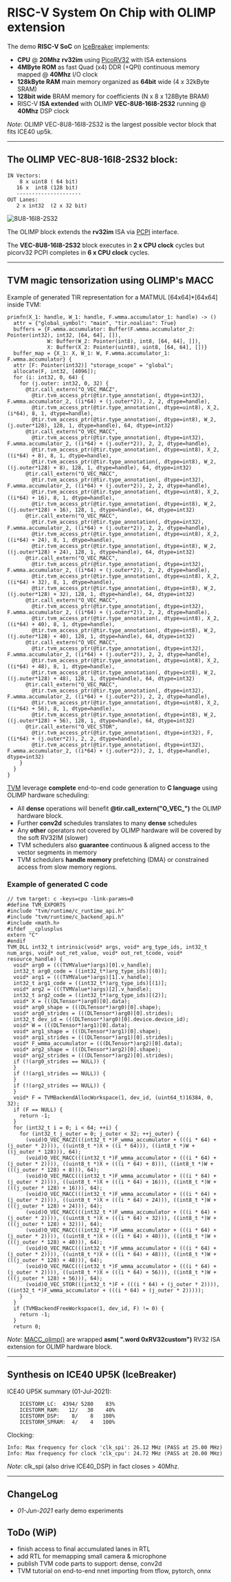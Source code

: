 # RISC-V System On Chip with OLIMP extension

The demo **RISC-V SoC** on [IceBreaker](https://github.com/icebreaker-fpga/icebreaker) implements:

   * **CPU** @ **20Mhz** **rv32im** using [PicoRV32](https://github.com/cliffordwolf/picorv32) with ISA extensions
   * **4MByte ROM** as fast Quad (x4) DDR (+QPI) continuous memory mapped @ **40Mhz** I/O clock
   * **128kByte RAM** main memory organized as **64bit** wide (4 x 32kByte SRAM)
   * **128bit wide** BRAM memory for coefficients (N x 8 x 128Byte BRAM)
   * RISC-V **ISA extended** with OLIMP **VEC-8U8-16I8-2S32** running @ **40Mhz** DSP clock

*Note*: OLIMP VEC-8U8-16I8-2S32 is the largest possible vector block that fits ICE40 up5k.
  
-------------------------------------------------------------------------------------

## The OLIMP **VEC-8U8-16I8-2S32** block:

```
IN Vectors:
    8 x uint8 ( 64 bit)
   16 x  int8 (128 bit)
   ---------------------
OUT Lanes:
   2 x int32  (2 x 32 bit)
```
![8U8-16I8-2S32](/docs/imgs/OLIMP-VEC-1x8U8-2x8I8-2S32.png)


The OLIMP block extends the **rv32im** ISA via [PCPI](https://github.com/cliffordwolf/picorv32#pico-co-processor-interface-pcpi) interface.

The **VEC-8U8-16I8-2S32** block executes in **2 x CPU clock** cycles but picorv32 PCPI completes in **6 x CPU clock** cycles.

-------------------------------------------------------------------------------------

## TVM magic tensorization using OLIMP's MACC

Example of generated TIR representation for a MATMUL [64x64]*[64x64] inside TVM:

```
primfn(X_1: handle, W_1: handle, F.wmma.accumulator_1: handle) -> ()
  attr = {"global_symbol": "main", "tir.noalias": True}
  buffers = {F.wmma.accumulator: Buffer(F.wmma.accumulator_2: Pointer(int32), int32, [64, 64], []),
             W: Buffer(W_2: Pointer(int8), int8, [64, 64], []),
             X: Buffer(X_2: Pointer(uint8), uint8, [64, 64], [])}
  buffer_map = {X_1: X, W_1: W, F.wmma.accumulator_1: F.wmma.accumulator} {
  attr [F: Pointer(int32)] "storage_scope" = "global";
  allocate(F, int32, [4096]);
  for (i: int32, 0, 64) {
    for (j.outer: int32, 0, 32) {
      @tir.call_extern("O_VEC_MACZ",
        @tir.tvm_access_ptr(@tir.type_annotation(, dtype=int32), F.wmma.accumulator_2, ((i*64) + (j.outer*2)), 2, 2, dtype=handle),
        @tir.tvm_access_ptr(@tir.type_annotation(, dtype=uint8), X_2, (i*64), 8, 1, dtype=handle),
        @tir.tvm_access_ptr(@tir.type_annotation(, dtype=int8), W_2, (j.outer*128), 128, 1, dtype=handle), 64, dtype=int32)
      @tir.call_extern("O_VEC_MACC",
        @tir.tvm_access_ptr(@tir.type_annotation(, dtype=int32), F.wmma.accumulator_2, ((i*64) + (j.outer*2)), 2, 2, dtype=handle),
        @tir.tvm_access_ptr(@tir.type_annotation(, dtype=uint8), X_2, ((i*64) + 8), 8, 1, dtype=handle),
        @tir.tvm_access_ptr(@tir.type_annotation(, dtype=int8), W_2, ((j.outer*128) + 8), 128, 1, dtype=handle), 64, dtype=int32)
      @tir.call_extern("O_VEC_MACC",
        @tir.tvm_access_ptr(@tir.type_annotation(, dtype=int32), F.wmma.accumulator_2, ((i*64) + (j.outer*2)), 2, 2, dtype=handle),
        @tir.tvm_access_ptr(@tir.type_annotation(, dtype=uint8), X_2, ((i*64) + 16), 8, 1, dtype=handle),
        @tir.tvm_access_ptr(@tir.type_annotation(, dtype=int8), W_2, ((j.outer*128) + 16), 128, 1, dtype=handle), 64, dtype=int32)
      @tir.call_extern("O_VEC_MACC",
        @tir.tvm_access_ptr(@tir.type_annotation(, dtype=int32), F.wmma.accumulator_2, ((i*64) + (j.outer*2)), 2, 2, dtype=handle),
        @tir.tvm_access_ptr(@tir.type_annotation(, dtype=uint8), X_2, ((i*64) + 24), 8, 1, dtype=handle),
        @tir.tvm_access_ptr(@tir.type_annotation(, dtype=int8), W_2, ((j.outer*128) + 24), 128, 1, dtype=handle), 64, dtype=int32)
      @tir.call_extern("O_VEC_MACC",
        @tir.tvm_access_ptr(@tir.type_annotation(, dtype=int32), F.wmma.accumulator_2, ((i*64) + (j.outer*2)), 2, 2, dtype=handle),
        @tir.tvm_access_ptr(@tir.type_annotation(, dtype=uint8), X_2, ((i*64) + 32), 8, 1, dtype=handle),
        @tir.tvm_access_ptr(@tir.type_annotation(, dtype=int8), W_2, ((j.outer*128) + 32), 128, 1, dtype=handle), 64, dtype=int32)
      @tir.call_extern("O_VEC_MACC",
        @tir.tvm_access_ptr(@tir.type_annotation(, dtype=int32), F.wmma.accumulator_2, ((i*64) + (j.outer*2)), 2, 2, dtype=handle),
        @tir.tvm_access_ptr(@tir.type_annotation(, dtype=uint8), X_2, ((i*64) + 40), 8, 1, dtype=handle),
        @tir.tvm_access_ptr(@tir.type_annotation(, dtype=int8), W_2, ((j.outer*128) + 40), 128, 1, dtype=handle), 64, dtype=int32)
      @tir.call_extern("O_VEC_MACC",
        @tir.tvm_access_ptr(@tir.type_annotation(, dtype=int32), F.wmma.accumulator_2, ((i*64) + (j.outer*2)), 2, 2, dtype=handle),
        @tir.tvm_access_ptr(@tir.type_annotation(, dtype=uint8), X_2, ((i*64) + 48), 8, 1, dtype=handle),
        @tir.tvm_access_ptr(@tir.type_annotation(, dtype=int8), W_2, ((j.outer*128) + 48), 128, 1, dtype=handle), 64, dtype=int32)
      @tir.call_extern("O_VEC_MACC",
        @tir.tvm_access_ptr(@tir.type_annotation(, dtype=int32), F.wmma.accumulator_2, ((i*64) + (j.outer*2)), 2, 2, dtype=handle),
        @tir.tvm_access_ptr(@tir.type_annotation(, dtype=uint8), X_2, ((i*64) + 56), 8, 1, dtype=handle),
        @tir.tvm_access_ptr(@tir.type_annotation(, dtype=int8), W_2, ((j.outer*128) + 56), 128, 1, dtype=handle), 64, dtype=int32)
      @tir.call_extern("O_VEC_STOR",
        @tir.tvm_access_ptr(@tir.type_annotation(, dtype=int32), F, ((i*64) + (j.outer*2)), 2, 2, dtype=handle),
        @tir.tvm_access_ptr(@tir.type_annotation(, dtype=int32), F.wmma.accumulator_2, ((i*64) + (j.outer*2)), 2, 1, dtype=handle), dtype=int32)
    }
  }
}
```

 [TVM](https://github.com/apache/tvm) leverage **complete** end-to-end code generation to **C language** using OLIMP hardware scheduling:

   * All **dense** operations will benefit **@tir.call_extern("O_VEC_")** the OLIMP hardware block.
   * Further **conv2d** schedules translates to many **dense** schedules
   * Any **other** operators not covered by OLIMP hardware will be covered by the soft RV32IM (slower)
   * TVM schedulers also **guarantee** continuous & aligned access to the vector segments in memory
   * TVM schedulers **handle memory** prefetching (DMA) or constrained access from slow memory regions.

### Example of generated C code

```
// tvm target: c -keys=cpu -link-params=0
#define TVM_EXPORTS
#include "tvm/runtime/c_runtime_api.h"
#include "tvm/runtime/c_backend_api.h"
#include <math.h>
#ifdef __cplusplus
extern "C"
#endif
TVM_DLL int32_t intrinsic(void* args, void* arg_type_ids, int32_t num_args, void* out_ret_value, void* out_ret_tcode, void* resource_handle) {
  void* arg0 = (((TVMValue*)args)[0].v_handle);
  int32_t arg0_code = ((int32_t*)arg_type_ids)[(0)];
  void* arg1 = (((TVMValue*)args)[1].v_handle);
  int32_t arg1_code = ((int32_t*)arg_type_ids)[(1)];
  void* arg2 = (((TVMValue*)args)[2].v_handle);
  int32_t arg2_code = ((int32_t*)arg_type_ids)[(2)];
  void* X = (((DLTensor*)arg0)[0].data);
  void* arg0_shape = (((DLTensor*)arg0)[0].shape);
  void* arg0_strides = (((DLTensor*)arg0)[0].strides);
  int32_t dev_id = (((DLTensor*)arg0)[0].device.device_id);
  void* W = (((DLTensor*)arg1)[0].data);
  void* arg1_shape = (((DLTensor*)arg1)[0].shape);
  void* arg1_strides = (((DLTensor*)arg1)[0].strides);
  void* F_wmma_accumulator = (((DLTensor*)arg2)[0].data);
  void* arg2_shape = (((DLTensor*)arg2)[0].shape);
  void* arg2_strides = (((DLTensor*)arg2)[0].strides);
  if (!(arg0_strides == NULL)) {
  }
  if (!(arg1_strides == NULL)) {
  }
  if (!(arg2_strides == NULL)) {
  }
  void* F = TVMBackendAllocWorkspace(1, dev_id, (uint64_t)16384, 0, 32);
  if (F == NULL) {
    return -1;
  }
  for (int32_t i = 0; i < 64; ++i) {
    for (int32_t j_outer = 0; j_outer < 32; ++j_outer) {
      (void)O_VEC_MACZ(((int32_t *)F_wmma_accumulator + (((i * 64) + (j_outer * 2)))), ((uint8_t *)X + ((i * 64))), ((int8_t *)W + ((j_outer * 128))), 64);
      (void)O_VEC_MACC(((int32_t *)F_wmma_accumulator + (((i * 64) + (j_outer * 2)))), ((uint8_t *)X + (((i * 64) + 8))), ((int8_t *)W + (((j_outer * 128) + 8))), 64);
      (void)O_VEC_MACC(((int32_t *)F_wmma_accumulator + (((i * 64) + (j_outer * 2)))), ((uint8_t *)X + (((i * 64) + 16))), ((int8_t *)W + (((j_outer * 128) + 16))), 64);
      (void)O_VEC_MACC(((int32_t *)F_wmma_accumulator + (((i * 64) + (j_outer * 2)))), ((uint8_t *)X + (((i * 64) + 24))), ((int8_t *)W + (((j_outer * 128) + 24))), 64);
      (void)O_VEC_MACC(((int32_t *)F_wmma_accumulator + (((i * 64) + (j_outer * 2)))), ((uint8_t *)X + (((i * 64) + 32))), ((int8_t *)W + (((j_outer * 128) + 32))), 64);
      (void)O_VEC_MACC(((int32_t *)F_wmma_accumulator + (((i * 64) + (j_outer * 2)))), ((uint8_t *)X + (((i * 64) + 40))), ((int8_t *)W + (((j_outer * 128) + 40))), 64);
      (void)O_VEC_MACC(((int32_t *)F_wmma_accumulator + (((i * 64) + (j_outer * 2)))), ((uint8_t *)X + (((i * 64) + 48))), ((int8_t *)W + (((j_outer * 128) + 48))), 64);
      (void)O_VEC_MACC(((int32_t *)F_wmma_accumulator + (((i * 64) + (j_outer * 2)))), ((uint8_t *)X + (((i * 64) + 56))), ((int8_t *)W + (((j_outer * 128) + 56))), 64);
      (void)O_VEC_STOR(((int32_t *)F + (((i * 64) + (j_outer * 2)))), ((int32_t *)F_wmma_accumulator + (((i * 64) + (j_outer * 2)))));
    }
  }
  if (TVMBackendFreeWorkspace(1, dev_id, F) != 0) {
    return -1;
  }
  return 0;
```

*Note*: [MACC_olimp()](/demo/icebreaker/src/firmware.c#L340) are wrapped **__asm__( ".word 0xRV32custom")** RV32 ISA extension for OLIMP hardware block.
 
-------------------------------------------------------------------------------------

## Synthesis on ICE40 UP5K (IceBreaker)

ICE40 UP5K summary (01-Jul-2021):
```
    ICESTORM_LC:  4394/ 5280    83%
    ICESTORM_RAM:   12/   30    40%
    ICESTORM_DSP:    8/    8   100%
    ICESTORM_SPRAM:  4/    4   100%
```

Clocking:
```
Info: Max frequency for clock 'clk_spi': 26.12 MHz (PASS at 25.00 MHz)
Info: Max frequency for clock 'clk_cpu': 24.72 MHz (PASS at 20.00 MHz)
```
*Note*: clk_spi (also drive ICE40_DSP) in fact closes > 40Mhz.

-------------------------------------------------------------------------------------


## ChangeLog
   * *01-Jun-2021* early demo experiments

## ToDo (WiP)
   * finish access to final accumulated lanes in RTL
   * add RTL for memapping small camera & microphone
   * publish TVM code parts to support: dense, conv2d
   * TVM tutorial on end-to-end nnet importing from tflow, pytorch, onnx
 
